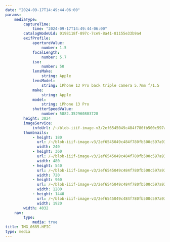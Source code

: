 ```yaml
---
date: "2024-09-17T14:49:44-06:00"
params:
    mediaType:
        captureTime:
            time: "2024-09-17T14:49:44-06:00"
        catalogNodeUid: 0198118f-897c-7ce9-8a41-81155e33b9a4
        exifProfile:
            apertureValue:
                number: 1.5
            focalLength:
                number: 5.7
            iso:
                number: 50
            lensMake:
                string: Apple
            lensModel:
                string: iPhone 13 Pro back triple camera 5.7mm f/1.5
            make:
                string: Apple
            model:
                string: iPhone 13 Pro
            shutterSpeedValue:
                number: 5882.352960803728
        height: 3024
        imageService:
            infoUrl: /~/blob-iiif-image-v3/2ef6545049c484f780fb500c597a93d2956c8df6d71bbb74c91eaa4dadaa710b/info.json
        thumbnails:
            - height: 180
              url: /~/blob-iiif-image-v3/2ef6545049c484f780fb500c597a93d2956c8df6d71bbb74c91eaa4dadaa710b/full/240%2C180/0/default.jpg
              width: 240
            - height: 360
              url: /~/blob-iiif-image-v3/2ef6545049c484f780fb500c597a93d2956c8df6d71bbb74c91eaa4dadaa710b/full/480%2C360/0/default.jpg
              width: 480
            - height: 540
              url: /~/blob-iiif-image-v3/2ef6545049c484f780fb500c597a93d2956c8df6d71bbb74c91eaa4dadaa710b/full/720%2C540/0/default.jpg
              width: 720
            - height: 960
              url: /~/blob-iiif-image-v3/2ef6545049c484f780fb500c597a93d2956c8df6d71bbb74c91eaa4dadaa710b/full/1280%2C960/0/default.jpg
              width: 1280
            - height: 1440
              url: /~/blob-iiif-image-v3/2ef6545049c484f780fb500c597a93d2956c8df6d71bbb74c91eaa4dadaa710b/full/1920%2C1440/0/default.jpg
              width: 1920
        width: 4032
    nav:
        type:
            media: true
title: IMG_0685.HEIC
type: media
---
```

